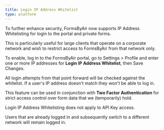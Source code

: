 ```yaml
---
title: Login IP Address Whitelist
type: platform
---
```


To further enhance security, FormsByAir now supports IP Address Whitelisting for login to the portal and private forms.

This is particularly useful for large clients that operate on a corporate network and wish to restrict access to FormsByAir from that network only.

To enable, log in to the FormsByAir portal, go to Settings &gt; Profile and enter one or more IP addresses for **Login IP Address Whitelist**, then Save Changes.

All login attempts from that point forward will be checked against the whitelist. If a user's IP address doesn't match they won't be able to log in.

This feature can be used in conjunction with **Two Factor Authentication** for strict access control over form data that we (temporarily) hold.

Login IP Address Whitelisting does not apply to API Key access.

Users that are already logged in and subsequently switch to a different network will remain logged in.